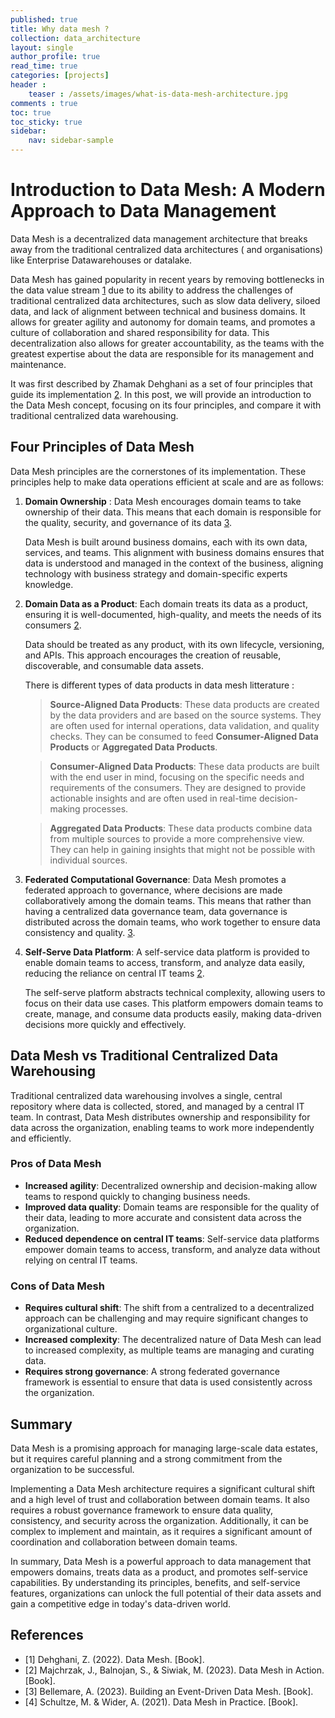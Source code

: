 ```yaml
---
published: true
title: Why data mesh ?
collection: data_architecture
layout: single
author_profile: true
read_time: true
categories: [projects]
header :
    teaser : /assets/images/what-is-data-mesh-architecture.jpg
comments : true
toc: true
toc_sticky: true
sidebar:
    nav: sidebar-sample
---
```


# Introduction to Data Mesh: A Modern Approach to Data Management

Data Mesh is a decentralized data management architecture that breaks away from the traditional centralized data architectures ( and organisations) like Enterprise Datawarehouses or datalake.

Data Mesh has gained popularity in recent years by removing bottlenecks in the data value stream [1](#Dehghani2022) due to its ability to address the challenges of traditional centralized data architectures, such as slow data delivery, siloed data, and lack of alignment between technical and business domains. It allows for greater agility and autonomy for domain teams, and promotes a culture of collaboration and shared responsibility for data.
This decentralization also allows for greater accountability, as the teams with the greatest expertise about the data are responsible for its management and maintenance.

It was first described by Zhamak Dehghani as a set of four principles that guide its implementation [2](#Dehghani2023). In this post, we will provide an introduction to the Data Mesh concept, focusing on its four principles, and compare it with traditional centralized data warehousing.


## Four Principles of Data Mesh

Data Mesh principles are the cornerstones of its implementation. These principles help to make data operations efficient at scale and are as follows:

1. **Domain Ownership** : 
    Data Mesh encourages domain teams to take ownership of their data. This means that each domain is responsible for the quality, security, and governance of its data [3](#Dehghani2023).

    Data Mesh is built around business domains, each with its own data, services, and teams. This alignment with business domains ensures that data is understood and managed in the context of the business, aligning technology with business strategy and domain-specific experts knowledge.



2. **Domain Data as a Product**: 
    Each domain treats its data as a product, ensuring it is well-documented, high-quality, and meets the needs of its consumers [2](#Dehghani2023).

    Data should be treated as any product, with its own lifecycle, versioning, and APIs. This approach encourages the creation of reusable, discoverable, and consumable data assets.

    There is different types of data products in data mesh litterature :

    > **Source-Aligned Data Products**: These data products are created by the data providers and are based on the source systems. They are often used for internal operations, data validation, and quality checks. They can be consumed to feed **Consumer-Aligned Data Products** or **Aggregated Data Products**.

    > **Consumer-Aligned Data Products**: These data products are built with the end user in mind, focusing on the specific needs and requirements of the consumers. They are designed to provide actionable insights and are often used in real-time decision-making processes.

    > **Aggregated Data Products**: These data products combine data from multiple sources to provide a more comprehensive view. They can help in gaining insights that might not be possible with individual sources.


3. **Federated Computational Governance**: 
    Data Mesh promotes a federated approach to governance, where decisions are made collaboratively among the domain teams. This means that rather than having a centralized data governance team, data governance is distributed across the domain teams, who work together to ensure data consistency and quality. [3](#Dehghani2023).


4. **Self-Serve Data Platform**: 
    A self-service data platform is provided to enable domain teams to access, transform, and analyze data easily, reducing the reliance on central IT teams [2](#Dehghani2023).

    The self-serve platform abstracts technical complexity, allowing users to focus on their data use cases. This platform empowers domain teams to create, manage, and consume data products easily, making data-driven decisions more quickly and effectively.

## Data Mesh vs Traditional Centralized Data Warehousing

Traditional centralized data warehousing involves a single, central repository where data is collected, stored, and managed by a central IT team. In contrast, Data Mesh distributes ownership and responsibility for data across the organization, enabling teams to work more independently and efficiently.

### Pros of Data Mesh

- **Increased agility**: Decentralized ownership and decision-making allow teams to respond quickly to changing business needs.
- **Improved data quality**: Domain teams are responsible for the quality of their data, leading to more accurate and consistent data across the organization.
- **Reduced dependence on central IT teams**: Self-service data platforms empower domain teams to access, transform, and analyze data without relying on central IT teams.

### Cons of Data Mesh

- **Requires cultural shift**: The shift from a centralized to a decentralized approach can be challenging and may require significant changes to organizational culture.
- **Increased complexity**: The decentralized nature of Data Mesh can lead to increased complexity, as multiple teams are managing and curating data.
- **Requires strong governance**: A strong federated governance framework is essential to ensure that data is used consistently across the organization.


## Summary


Data Mesh is a promising approach for managing large-scale data estates, but it requires careful planning and a strong commitment from the organization to be successful.

Implementing a Data Mesh architecture requires a significant cultural shift and a high level of trust and collaboration between domain teams. It also requires a robust governance framework to ensure data quality, consistency, and security across the organization. Additionally, it can be complex to implement and maintain, as it requires a significant amount of coordination and collaboration between domain teams.

In summary, Data Mesh is a powerful approach to data management that empowers domains, treats data as a product, and promotes self-service capabilities. By understanding its principles, benefits, and self-service features, organizations can unlock the full potential of their data assets and gain a competitive edge in today's data-driven world.


## References

- [1] Dehghani, Z. (2022). Data Mesh. [Book].
- [2] Majchrzak, J., Balnojan, S., & Siwiak, M. (2023). Data Mesh in Action. [Book].
- [3] Bellemare, A. (2023). Building an Event-Driven Data Mesh. [Book].
- [4] Schultze, M. & Wider, A. (2021). Data Mesh in Practice. [Book].
